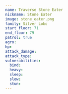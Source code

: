 ```yaml
---
name: Traverse Stone Eater
nickname: Stone Eater
image: stone_eater.png
family: Silver Lobo
start_floor: 71
end_floor: 79
patrol: true
agro: 
hp: 
attack_damage: 
attack_type: 
vulnerabilities:
  bind: 
  heavy: 
  sleep: 
  slow: 
  stun: 
---
```

